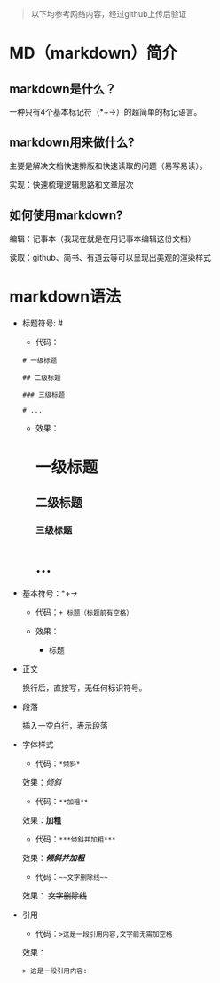 >
>以下均参考网络内容，经过github上传后验证
>


# MD（markdown）简介
## markdown是什么？
一种只有4个基本标记符（*+->）的超简单的标记语言。

## markdown用来做什么?
主要是解决文档快速排版和快速读取的问题（易写易读）。

实现：快速梳理逻辑思路和文章层次

## 如何使用markdown?
编辑：记事本（我现在就是在用记事本编辑这份文档）

读取：github、简书、有道云等可以呈现出美观的渲染样式

# markdown语法
+ 标题符号: #

	+ 代码：


	```
	# 一级标题

	## 二级标题

	### 三级标题

	# ...

	```


	+ 效果：

	
	   # 一级标题

	   ## 二级标题

	   ### 三级标题

	   # ...


+ 基本符号：*+->

	- 代码：`+ 标题（标题前有空格）`

	- 效果：

		+ 标题

+ 正文

	换行后，直接写，无任何标识符号。


+ 段落

	插入一空白行，表示段落

+ 字体样式

	- 代码：`*倾斜*`

	 效果：*倾斜*


	- 代码：`**加粗**`

	 效果：**加粗**


	- 代码：`***倾斜并加粗***`

	 效果：***倾斜并加粗***

	- 代码：`~~文字删除线~~`

	 效果： ~~文字删除线~~

+ 引用

	- 代码：``>这是一段引用内容,文字前无需加空格``

	 效果：
		
	  > 这是一段引用内容: 


